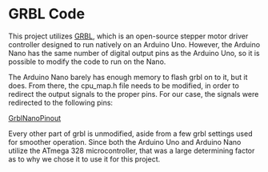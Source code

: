 # GRBL Code

This project utilizes [GRBL](https://github.com/grbl/grbl), which is an open-source stepper motor driver controller designed to run natively on an Arduino Uno. However, the Arduino Nano has the same number of digital output pins as the Arduino Uno, so it is possible to modify the code to run on the Nano.

The Arduino Nano barely has enough memory to flash grbl on to it, but it does. From there, the cpu_map.h file needs to be modified, in order to redirect the output signals to the proper pins. For our case, the signals were redirected to the following pins:

[GrblNanoPinout](https://github.com/Jbruslind/ECE44x_Senior_Design/blob/master/Code/GRBL%20Code/GrblNanoPinout.PNG)

Every other part of grbl is unmodified, aside from a few grbl settings used for smoother operation. Since both the Arduino Uno and Arduino Nano utilize the ATmega 328 microcontroller, that was a large determining factor as to why we chose it to use it for this project.
